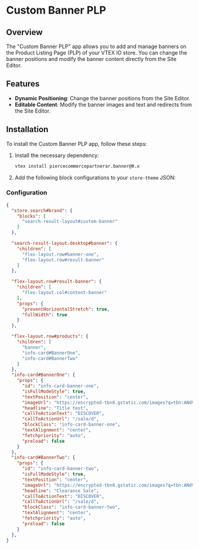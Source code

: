 # Custom Banner PLP

## Overview
The "Custom Banner PLP" app allows you to add and manage banners on the Product Listing Page (PLP) of your VTEX IO store. You can change the banner positions and modify the banner content directly from the Site Editor.

## Features
- **Dynamic Positioning**: Change the banner positions from the Site Editor.
- **Editable Content**: Modify the banner images and text and redirects from the Site Editor.

## Installation
To install the Custom Banner PLP app, follow these steps:

1. Install the necessary dependency:
    ```bash
    vtex install piercecommercepartnerar.banner@0.x
    ```

3. Add the following block configurations to your `store-theme` JSON:

### Configuration

```json
{
  "store.search#brand": {
    "blocks": [
      "search-result-layout#custom-banner"
    ]
  },

  "search-result-layout.desktop#banner": {
    "children": [
      "flex-layout.row#banner-one",
      "flex-layout.row#result-banner"
    ]
  },

  "flex-layout.row#result-banner": {
    "children": [
      "flex-layout.col#content-banner"
    ],
    "props": {
      "preventHorizontalStretch": true,
      "fullWidth": true
    }
  },

  "flex-layout.row#products": {
    "children": [
      "banner",
      "info-card#BannerOne",
      "info-card#BannerTwo"
    ]
  },
  "info-card#BannerOne": {
    "props": {
      "id": "info-card-banner-one",
      "isFullModeStyle": true,
      "textPosition": "center",
      "imageUrl": "https://encrypted-tbn0.gstatic.com/images?q=tbn:ANd9GcRy3dJhLSMxiSSiOBRP-YDLCIrMQvmJ6yRvuA&s",
      "headline": "Title test",
      "callToActionText": "DISCOVER",
      "callToActionUrl": "/sale/d",
      "blockClass": "info-card-banner-one",
      "textAlignment": "center",
      "fetchpriority": "auto",
      "preload": false
    }
  },
  "info-card#BannerTwo": {
    "props": {
      "id": "info-card-banner-two",
      "isFullModeStyle": true,
      "textPosition": "center",
      "imageUrl": "https://encrypted-tbn0.gstatic.com/images?q=tbn:ANd9GcTRI37eMfuR5NU-BNun7a7ZUFZYnYOaSNfBzw&s",
      "headline": "Clearance Sale",
      "callToActionText": "DISCOVER",
      "callToActionUrl": "/sale/d",
      "blockClass": "info-card-banner-two",
      "textAlignment": "center",
      "fetchpriority": "auto",
      "preload": false
    }
  },
}
